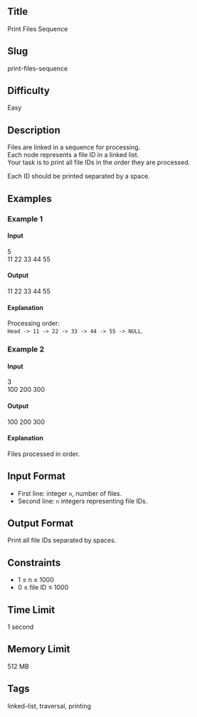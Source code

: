 ## Title  

Print Files Sequence  

## Slug  

print-files-sequence  

## Difficulty  

Easy  

## Description  

Files are linked in a sequence for processing.  
Each node represents a file ID in a linked list.  
Your task is to print all file IDs in the order they are processed.  

Each ID should be printed separated by a space.  



## Examples  

### Example 1  

#### Input  
5  
11 22 33 44 55  

#### Output  
11 22 33 44 55  

#### Explanation  
Processing order:  
`Head -> 11 -> 22 -> 33 -> 44 -> 55 -> NULL`.  

### Example 2  

#### Input  
3  
100 200 300  

#### Output  
100 200 300  

#### Explanation  
Files processed in order.  

## Input Format  

- First line: integer `n`, number of files.  
- Second line: `n` integers representing file IDs.  

## Output Format  

Print all file IDs separated by spaces.  

## Constraints  

- 1 ≤ n ≤ 1000  
- 0 ≤ file ID ≤ 1000  

## Time Limit  

1 second  

## Memory Limit  

512 MB  

## Tags  

linked-list, traversal, printing
